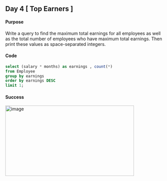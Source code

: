 ## Day 4 [ Top Earners ] 

#### Purpose
Write a query to find the maximum total earnings for all employees as well as the total number of employees who have maximum total earnings. Then print these values as  space-separated integers.

#### Code
```sql
select (salary * months) as earnings , count(*)
from Employee
group by earnings
order by earnings DESC
limit 1;


```

#### Success
<img width="404" height="221" alt="image" src="https://github.com/user-attachments/assets/ba04f542-17a3-4a5b-9164-ca396c43b1d2" />


